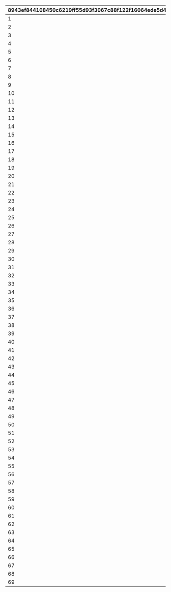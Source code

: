 |8943ef844108450c6219ff55d93f3067c88f122f16064ede5d45fcae45d2fd56|edc5e91aef3f4bab41f5615b820e0dc8397ceef0a357d7e5f578f7e9b45b603b|11445092d4e75c64bb324d109614bd360309b24787b2784127309b194c862fc8|d00fc379cb776075e76da9250b1a60beabf25fd157a5a58d1f7aaa426affe62a|
| --- | --- | --- | --- |
|1|1|1000|170|
|2|1|3000|175|
|3|1|5000|180|
|4|1|7000|185|
|5|1|9000|190|
|6|1|11000|195|
|7|1|13000|200|
|8|1|15000|205|
|9|1|17000|210|
|10|1|19000|215|
|11|1|21000|220|
|12|1|23000|225|
|13|1|25000|230|
|14|1|27000|232|
|15|1|29000|234|
|16|1|31000|236|
|17|1|33000|238|
|18|1|35000|240|
|19|1|37000|242|
|20|1|39000|244|
|21|1|41000|246|
|22|1|43000|248|
|23|1|9999999|250|
|24|2|1000|170|
|25|2|3000|175|
|26|2|5000|180|
|27|2|7000|185|
|28|2|9000|190|
|29|2|11000|195|
|30|2|13000|200|
|31|2|15000|205|
|32|2|17000|210|
|33|2|19000|215|
|34|2|21000|220|
|35|2|23000|225|
|36|2|25000|230|
|37|2|27000|232|
|38|2|29000|234|
|39|2|31000|236|
|40|2|33000|238|
|41|2|35000|240|
|42|2|37000|242|
|43|2|39000|244|
|44|2|41000|246|
|45|2|43000|248|
|46|2|9999999|250|
|47|3|1000|170|
|48|3|3000|175|
|49|3|5000|180|
|50|3|7000|185|
|51|3|9000|190|
|52|3|11000|195|
|53|3|13000|200|
|54|3|15000|205|
|55|3|17000|210|
|56|3|19000|215|
|57|3|21000|220|
|58|3|23000|225|
|59|3|25000|230|
|60|3|27000|232|
|61|3|29000|234|
|62|3|31000|236|
|63|3|33000|238|
|64|3|35000|240|
|65|3|37000|242|
|66|3|39000|244|
|67|3|41000|246|
|68|3|43000|248|
|69|3|9999999|250|